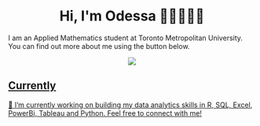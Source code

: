 <h1 align="center"fds>Hi, I'm Odessa 👋🏾👩🏾‍💻 </h1>

I am an Applied Mathematics student at Toronto Metropolitan University. You can find out more about me using the button below.
<p float="left" align = "center">
  <a href="https://www.linkedin.com/in/odessa-zang/"><img src="https://img.shields.io/badge/LinkedIn-0077B5?style=for-the-badge&logo=linkedin&logoColor=white"/>

<h2>Currently</h2>
🌱 I’m currently working on building my data analytics skills in R, SQL, Excel, PowerBi, Tableau and Python. Feel free to connect with me! 
